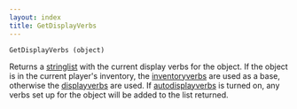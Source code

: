 ```yaml
---
layout: index
title: GetDisplayVerbs
---
```


    GetDisplayVerbs (object)

Returns a [stringlist](../../types/stringlist.html) with the current display verbs for the object. If the object is in the current player's inventory, the [inventoryverbs](../../attributes/inventoryverbs.html) are used as a base, otherwise the [displayverbs](../../attributes/displayverbs.html) are used. If [autodisplayverbs](../../attributes/autodisplayverbs.html) is turned on, any verbs set up for the object will be added to the list returned.
